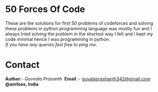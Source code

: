 # 50 Forces Of Code
These are the solutions for first 50 problems of codeforces and solving these problems in    	python programming language was mostly fun and I always tried solving the problem in the
   shortest way I felt and I kept my code minimal hence I was programming in python.\
*If you have any queries feel free to ping me.*
# Contact
 **Author**:- *Guvvala Prasanth*&nbsp;
**Email**  :- guvalaprashanth342@gmail.com &nbsp;
**@amfoss, India**

